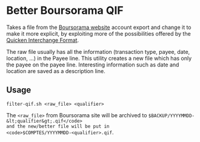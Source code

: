 # Better Boursorama QIF

Takes a file from the [Boursorama website](https://www.boursorama.com/) account export and change it to make it more explicit, 
by exploiting more of the possibilities offered by the 
[Quicken Interchange Format](https://en.wikipedia.org/wiki/Quicken_Interchange_Format). 

The raw file usually has all the
information (transaction type, payee, date, location, ...) in the Payee line. This utility creates a new file which has
only the payee on the payee line. Interesting information such as date and location are saved as a description line.

## Usage

    filter-qif.sh <raw_file> <qualifier>
  
The <code>&lt;raw_file&gt;</code> from Boursorama site will be archived to <code>$BACKUP/YYYYMMDD-&lt;qualifier&gt;.qif</code>
and the new/better file will be put in <code>$COMPTES/YYYYMMDD-&lt;qualifier&gt;.qif</code>.

